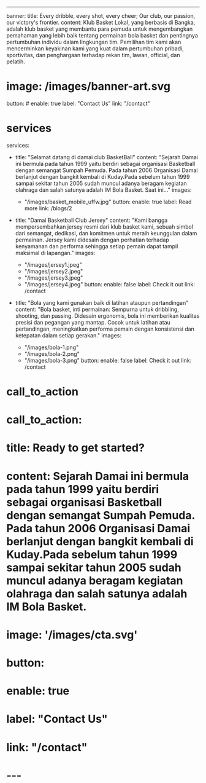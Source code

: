 ---
banner:
  title: Every dribble, every shot, every cheer; Our club, our passion, our victory's frontier.
  content: Klub Basket Lokal, yang berbasis di Bangka, adalah klub basket yang membantu para pemuda untuk mengembangkan pemahaman yang lebih baik tentang permainan bola basket dan pentingnya pertumbuhan individu dalam lingkungan tim. Pemilihan tim kami akan mencerminkan keyakinan kami yang kuat dalam pertumbuhan pribadi, sportivitas, dan penghargaan terhadap rekan tim, lawan, official, dan pelatih.
  # image: /images/banner-art.svg
  button:
    # enable: true
    label: "Contact Us"
    link: "/contact"

# services
services:
  - title: "Selamat datang di damai club BasketBall"
    content: "Sejarah Damai  ini bermula pada tahun 1999 yaitu berdiri  sebagai organisasi Basketball dengan semangat Sumpah Pemuda. Pada tahun 2006 Organisasi Damai berlanjut dengan bangkit kembali di Kuday.Pada sebelum tahun 1999 sampai sekitar tahun 2005 sudah muncul adanya beragam kegiatan olahraga dan salah satunya adalah IM Bola Basket. Saat ini..."
    images:
      - "/images/basket_mobile_uffw.jpg"
    button:
      enable: true
      label: Read more
      link: /blogs/2

  - title: "Damai Basketball Club Jersey"
    content: "Kami bangga mempersembahkan jersey resmi dari klub basket kami, sebuah simbol dari semangat, dedikasi, dan komitmen untuk meraih keunggulan dalam permainan. Jersey kami didesain dengan perhatian terhadap kenyamanan dan performa sehingga setiap pemain dapat tampil maksimal di lapangan."
    images: 
      - "/images/jersey1.jpeg"
      - "/images/jersey2.jpeg"
      - "/images/jersey3.jpeg"
      - "/images/jersey4.jpeg"
    button:
      enable: false
      label: Check it out
      link: /contact
  
  - title: "Bola yang kami gunakan baik di latihan ataupun pertandingan"
    content: "Bola basket, inti permainan: Sempurna untuk dribbling, shooting, dan passing. Didesain ergonomis, bola ini memberikan kualitas presisi dan pegangan yang mantap. Cocok untuk latihan atau pertandingan, meningkatkan performa pemain dengan konsistensi dan ketepatan dalam setiap gerakan."
    images:
      - "/images/bola-1.png"
      - "/images/bola-2.png"
      - "/images/bola-3.png"
    button:
      enable: false
      label: Check it out
      link: /contact





# call_to_action
# call_to_action:
#   title: Ready to get started?
#   content: Sejarah Damai ini bermula pada tahun 1999 yaitu berdiri sebagai organisasi Basketball dengan semangat Sumpah Pemuda. Pada tahun 2006 Organisasi Damai berlanjut dengan bangkit kembali di Kuday.Pada sebelum tahun 1999 sampai sekitar tahun 2005 sudah muncul adanya beragam kegiatan olahraga dan salah satunya adalah IM Bola Basket.
#   image: '/images/cta.svg'
#   button:
#     enable: true
#     label: "Contact Us"
#     link: "/contact"
# ---
